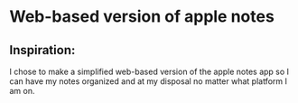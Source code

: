 # Web-based version of apple notes

## Inspiration:
I chose to make a simplified web-based version of the apple notes app so I can have my notes organized and at my disposal no matter what platform I am on.
